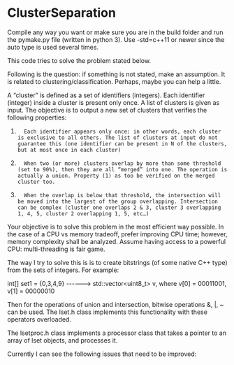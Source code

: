 # ClusterSeparation

Compile any way you want or make sure you are in the build folder and run the pymake.py file (written in python 3). Use -std=c++11 or newer since the auto type is used several times.

This code tries to solve the problem stated below.

Following is the question: if something is not stated, make an assumption. 
It is related to clustering/classification. Perhaps, maybe you can help a little. 

A “cluster” is defined as a set of identifiers (integers). Each identifier (integer) inside a cluster is present only once.
A list of clusters is given as input. The objective is to output a new set of clusters that verifies the following properties:
1.       Each identifier appears only once: in other words, each cluster is exclusive to all others. The list of clusters at input do not guarantee this (one identifier can be present in N of the clusters, but at most once in each cluster)

2.       When two (or more) clusters overlap by more than some threshold (set to 90%), then they are all “merged” into one. The operation is actually a union. Property (1) as too be verified on the merged cluster too.

3.       When the overlap is below that threshold, the intersection will be moved into the largest of the group overlapping. Intersection can be complex (cluster one overlaps 2 & 3, cluster 3 overlapping 1, 4, 5, cluster 2 overlapping 1, 5, etc…)
 
Your objective is to solve this problem in the most efficient way possible. In the case of a CPU vs memory tradeoff, prefer improving CPU time; however, memory complexity shall be analyzed.
Assume having access to a powerful CPU: multi-threading is fair game.



The way I try to solve this is is to create bitstrings (of some native C++ type) from the sets of integers. For example:

int[] set1 = {0,3,4,9} ------> std::vector<uint8_t> v, where v[0] = 00011001, v[1] = 00000010 

Then for the operations of union and intersection, bitwise operations &, |, ~ can be used. The lset.h class implements this functionality with these operators overloaded.

The lsetproc.h class implements a processor class that takes a pointer to an array of lset objects, and processes it.

Currently I can see the following issues that need to be improved:
